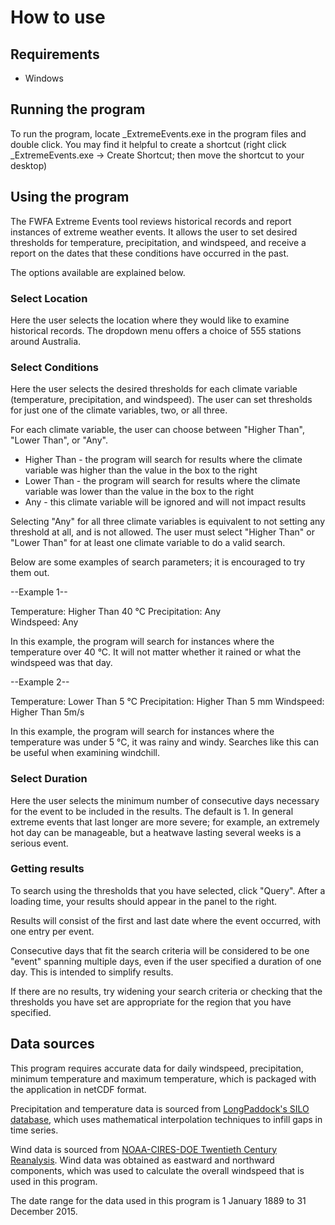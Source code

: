 # How to use

## Requirements

* Windows

## Running the program

To run the program, locate _ExtremeEvents.exe in the program files and double click. You may find it helpful to create 
a shortcut (right click _ExtremeEvents.exe -> Create Shortcut; then move the shortcut to your desktop)

## Using the program

The FWFA Extreme Events tool reviews historical records and report instances of extreme weather events. It allows the 
user to set desired thresholds for temperature, precipitation, and windspeed, and receive a report on the dates that
these conditions have occurred in the past.

The options available are explained below.

### Select Location

Here the user selects the location where they would like to examine historical records. The dropdown menu offers a 
choice of 555 stations around Australia.

### Select Conditions

Here the user selects the desired thresholds for each climate variable (temperature, precipitation, and windspeed). The 
user can set thresholds for just one of the climate variables, two, or all three. 

For each climate variable, the user can choose between "Higher Than", "Lower Than", or "Any". 

* Higher Than - the program will search for results where the climate variable was higher than the value in the box to 
the right
* Lower Than - the program will search for results where the climate variable was lower than the value in the box to 
the right
* Any - this climate variable will be ignored and will not impact results

Selecting "Any" for all three climate variables is equivalent to not setting any threshold at all, and is not allowed. 
The user must select "Higher Than" or "Lower Than" for at least one climate variable to do a valid search.

Below are some examples of search parameters; it is encouraged to try them out.

--Example 1--

Temperature:    Higher Than     40 °C 
Precipitation:  Any             
Windspeed:      Any

In this example, the program will search for instances where the temperature over 40 °C. It will not matter whether it 
rained or what the windspeed was that day.

--Example 2--

Temperature:    Lower Than      5 °C 
Precipitation:  Higher Than     5 mm
Windspeed:      Higher Than     5m/s

In this example, the program will search for instances where the temperature was under 5 °C, it was rainy and windy. 
Searches like this can be useful when examining windchill.

### Select Duration

Here the user selects the minimum number of consecutive days necessary for the event to be included in the results. The
default is 1. In general extreme events that last longer are more severe; for example, an extremely hot day can be 
manageable, but a heatwave lasting several weeks is a serious event.

### Getting results

To search using the thresholds that you have selected, click "Query". After a loading time, your results should appear 
in the panel to the right.

Results will consist of the first and last date where the event occurred, with one entry per event.

Consecutive days that fit the search criteria will be considered to be one "event" spanning multiple days, even if the 
user specified a duration of one day. This is intended to simplify results. 

If there are no results, try widening your search criteria or checking that the thresholds you have set are
appropriate for the region that you have specified.

## Data sources

This program requires accurate data for daily windspeed, precipitation, minimum temperature and maximum temperature,
which is packaged with the application in netCDF format.

Precipitation and temperature data is sourced from 
[LongPaddock's SILO database](https://www.longpaddock.qld.gov.au/silo/), which uses mathematical interpolation 
techniques to infill gaps in time series.

Wind data is sourced from 
[NOAA-CIRES-DOE Twentieth Century Reanalysis](https://psl.noaa.gov/data/gridded/data.20thC_ReanV3.monolevel.html). Wind
data was obtained as eastward and northward components, which was used to calculate the overall windspeed that is used
in this program. 

The date range for the data used in this program is 1 January 1889 to 31 December 2015.